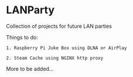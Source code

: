 # LANParty
Collection of projects for future LAN parties

Things to do:
	
	1. Raspberry Pi Juke Box using DLNA or AirPlay
	
	2. Steam Cache using NGINX http proxy

More to be added...

